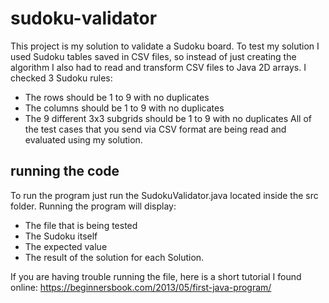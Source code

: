 # sudoku-validator
This project is my solution to validate a Sudoku board. To test my solution I used Sudoku tables saved in CSV files, so instead of just creating the algorithm I also had
to read and transform CSV files to Java 2D arrays. I checked 3 Sudoku rules: 
- The rows should be 1 to 9 with no duplicates
- The columns should be 1 to 9 with no duplicates
- The 9 different 3x3 subgrids should be 1 to 9 with no duplicates
All of the test cases that you send via CSV format are being read and evaluated using my solution.

## running the code
To run the program just run the SudokuValidator.java located inside the src folder. Running the program will display: 
- The file that is being tested 
- The Sudoku itself 
- The expected value 
- The result of the solution
for each Solution.

If you are having trouble running the file, here is a short tutorial I found online:
https://beginnersbook.com/2013/05/first-java-program/
